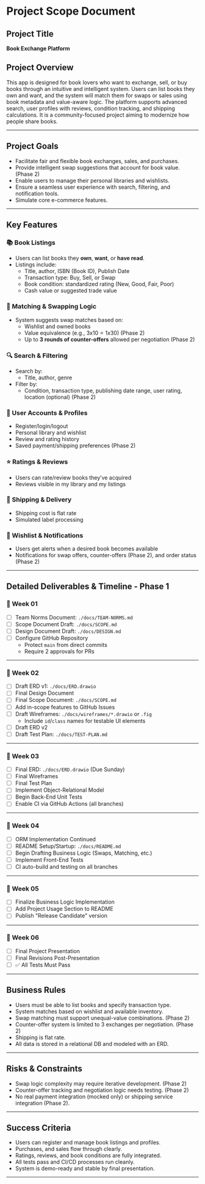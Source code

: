 # Project Scope Document

## Project Title
**Book Exchange Platform**

## Project Overview

This app is designed for book lovers who want to exchange, sell, or buy books through an intuitive and intelligent system. Users can list books they own and want, and the system will match them for swaps or sales using book metadata and value-aware logic. The platform supports advanced search, user profiles with reviews, condition tracking, and shipping calculations. It is a community-focused project aiming to modernize how people share books.

---

## Project Goals

- Facilitate fair and flexible book exchanges, sales, and purchases.
- Provide intelligent swap suggestions that account for book value. (Phase 2)
- Enable users to manage their personal libraries and wishlists.
- Ensure a seamless user experience with search, filtering, and notification tools.
- Simulate core e-commerce features.

---

## Key Features

### 📚 Book Listings
- Users can list books they **own**, **want**, or **have read**.
- Listings include:
  - Title, author, ISBN (Book ID), Publish Date
  - Transaction type: Buy, Sell, or Swap
  - Book condition: standardized rating (New, Good, Fair, Poor)
  - Cash value or suggested trade value

### 🤝 Matching & Swapping Logic
- System suggests swap matches based on:
  - Wishlist and owned books
  - Value equivalence (e.g., 3x$10 = 1x$30) (Phase 2)
  - Up to **3 rounds of counter-offers** allowed per negotiation (Phase 2)

### 🔍 Search & Filtering
- Search by:
  - Title, author, genre
- Filter by:
  - Condition, transaction type, publishing date range, user rating, location (optional) (Phase 2)

### 👤 User Accounts & Profiles
- Register/login/logout
- Personal library and wishlist
- Review and rating history
- Saved payment/shipping preferences (Phase 2)

### ⭐ Ratings & Reviews
- Users can rate/review books they’ve acquired
- Reviews visible in my library and my listings

### 🚚 Shipping & Delivery
- Shipping cost is flat rate
- Simulated label processing

### 🔔 Wishlist & Notifications
- Users get alerts when a desired book becomes available
- Notifications for swap offers, counter-offers (Phase 2), and order status (Phase 2)

---

## Detailed Deliverables & Timeline - Phase 1

### 📅 Week 01
- [ ] Team Norms Document: `./docs/TEAM-NORMS.md`
- [ ] Scope Document Draft: `./docs/SCOPE.md`
- [ ] Design Document Draft: `./docs/DESIGN.md`
- [ ] Configure GitHub Repository
  - Protect `main` from direct commits
  - Require 2 approvals for PRs

---

### 📅 Week 02
- [ ] Draft ERD v1: `./docs/ERD.drawio`
- [ ] Final Design Document
- [ ] Final Scope Document: `./docs/SCOPE.md`
- [ ] Add in-scope features to GitHub Issues
- [ ] Draft Wireframes: `./docs/wireframes/*.drawio` or `.fig`
  - Include `id`/`class` names for testable UI elements
- [ ] Draft ERD v2
- [ ] Draft Test Plan: `./docs/TEST-PLAN.md`

---

### 📅 Week 03
- [ ] Final ERD: `./docs/ERD.drawio` (Due Sunday)
- [ ] Final Wireframes
- [ ] Final Test Plan
- [ ] Implement Object-Relational Model
- [ ] Begin Back-End Unit Tests
- [ ] Enable CI via GitHub Actions (all branches)

---

### 📅 Week 04
- [ ] ORM Implementation Continued
- [ ] README Setup/Startup: `./docs/README.md`
- [ ] Begin Drafting Business Logic (Swaps, Matching, etc.)
- [ ] Implement Front-End Tests
- [ ] CI auto-build and testing on all branches

---

### 📅 Week 05
- [ ] Finalize Business Logic Implementation
- [ ] Add Project Usage Section to README
- [ ] Publish "Release Candidate" version

---

### 📅 Week 06
- [ ] Final Project Presentation
- [ ] Final Revisions Post-Presentation
- [ ] ✅ All Tests Must Pass

---

## Business Rules

- Users must be able to list books and specify transaction type.
- System matches based on wishlist and available inventory.
- Swap matching must support unequal-value combinations. (Phase 2)
- Counter-offer system is limited to 3 exchanges per negotiation. (Phase 2)
- Shipping is flat rate.
- All data is stored in a relational DB and modeled with an ERD.

---

## Risks & Constraints

- Swap logic complexity may require iterative development. (Phase 2)
- Counter-offer tracking and negotiation logic needs testing. (Phase 2)
- No real payment integration (mocked only) or shipping service integration (Phase 2).

---

## Success Criteria

- Users can register and manage book listings and profiles.
- Purchases, and sales flow through clearly.
- Ratings, reviews, and book conditions are fully integrated.
- All tests pass and CI/CD processes run cleanly.
- System is demo-ready and stable by final presentation.

---
